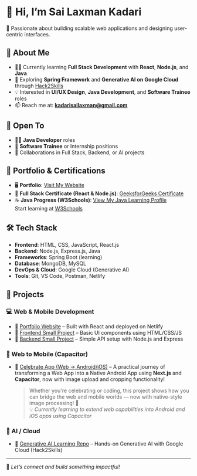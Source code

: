 # 👋 Hi, I’m Sai Laxman Kadari

🎯 Passionate about building scalable web applications and designing user-centric interfaces.

## 🚀 About Me
- 👨‍💻 Currently learning **Full Stack Development** with **React**, **Node.js**, and **Java**
- 🌱 Exploring **Spring Framework** and **Generative AI on Google Cloud** through [Hack2Skills](https://github.com/laxman006/generative-ai)
- 💡 Interested in **UI/UX Design**, **Java Development**, and **Software Trainee** roles
- 📫 Reach me at: **kadarisailaxman@gmail.com**

## 🤝 Open To
- 🧑‍💻 **Java Developer** roles  
- 🧪 **Software Trainee** or Internship positions  
- 🤝 Collaborations in Full Stack, Backend, or AI projects

## 📂 Portfolio & Certifications
- 🖥️ **Portfolio**: [Visit My Website](https://portfolio-laxman.netlify.app/)
- 📜 **Full Stack Certificate (React & Node.js)**: [GeeksforGeeks Certificate](https://www.geeksforgeeks.org/certificate/3ccb287107679cf05f078ad5331db53b?utm_source=socials&utm_medium=cc_link)
- ☕ **Java Progress (W3Schools)**: [View My Java Learning Profile](https://share.w3profile.com/0603c)  
  Start learning at [W3Schools](https://www.w3schools.com)

## 🛠️ Tech Stack
- **Frontend**: HTML, CSS, JavaScript, React.js
- **Backend**: Node.js, Express.js, Java
- **Frameworks**: Spring Boot (learning)
- **Database**: MongoDB, MySQL
- **DevOps & Cloud**: Google Cloud (Generative AI)
- **Tools**: Git, VS Code, Postman, Netlify

## 🧩 Projects

### 💻 Web & Mobile Development
- 🔗 [Portfolio Website](https://portfolio-laxman.netlify.app/) – Built with React and deployed on Netlify
- 🔗 [Frontend Small Project](https://github.com/laxman006/frontend) – Basic UI components using HTML/CSS/JS
- 🔗 [Backend Small Project](https://github.com/laxman006/backend) – Simple API setup with Node.js and Express

### 📱 Web to Mobile (Capacitor)
- 🔗 [Celebrate App (Web → Android/iOS)](https://github.com/laxman006/LOGIN-Celebrate) – A practical journey of transforming a Web App into a Native Android App using **Next.js** and **Capacitor**, now with image upload and cropping functionality!  
  > Whether you're celebrating or coding, this project shows how you can bridge the web and mobile worlds — now with native-style image processing! 🚀  
  💡 *Currently learning to extend web capabilities into Android and iOS apps using Capacitor*

### 🧠 AI / Cloud
- 🔗 [Generative AI Learning Repo](https://github.com/laxman006/generative-ai) – Hands-on Generative AI with Google Cloud (Hack2Skills)

---

📌 *Let’s connect and build something impactful!*
